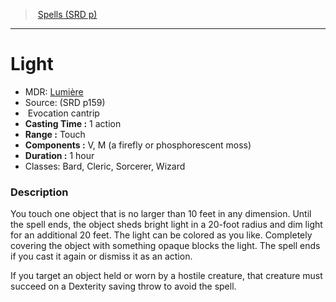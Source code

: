 ﻿---
!SpellVO
Level: cantrip
Type: Evocation
CastingTime: 1 action
Range: Touch
Components: V, M (a firefly or phosphorescent moss)
Duration: 1 hour
Classes: Bard, Cleric, Sorcerer, Wizard
Id: spells_vo.md#light
ParentLink: spells_vo.md#spells-srd-p
Name: Light
ParentName: Spells (SRD p)
NameLevel: 1
AltName: '[Lumière](hd_spells_lumiere.md)'
Source: (SRD p159)
Attributes: {}
---
> [Spells (SRD p)](srd_spells.md)

---

# Light

- MDR: [Lumière](hd_spells_lumiere.md)
- Source: (SRD p159)
-  Evocation cantrip
- **Casting Time :** 1 action
- **Range :** Touch
- **Components :** V, M (a firefly or phosphorescent moss)
- **Duration :** 1 hour
- Classes: Bard, Cleric, Sorcerer, Wizard

### Description

You touch one object that is no larger than 10 feet in any dimension. Until the spell ends, the object sheds bright light in a 20-foot radius and dim light for an additional 20 feet. The light can be colored as you like. Completely covering the object with something opaque blocks the light. The spell ends if you cast it again or dismiss it as an action.

If you target an object held or worn by a hostile creature, that creature must succeed on a Dexterity saving throw to avoid the spell.

